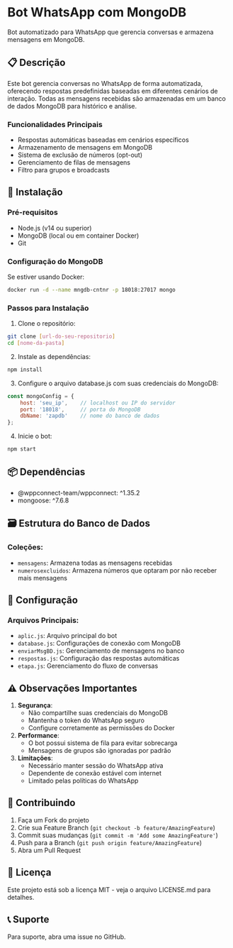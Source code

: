 # Bot WhatsApp com MongoDB
Bot automatizado para WhatsApp que gerencia conversas e armazena mensagens em MongoDB.

## 📋 Descrição
Este bot gerencia conversas no WhatsApp de forma automatizada, oferecendo respostas predefinidas baseadas em diferentes cenários de interação. Todas as mensagens recebidas são armazenadas em um banco de dados MongoDB para histórico e análise.

### Funcionalidades Principais
- Respostas automáticas baseadas em cenários específicos
- Armazenamento de mensagens em MongoDB
- Sistema de exclusão de números (opt-out)
- Gerenciamento de filas de mensagens
- Filtro para grupos e broadcasts

## 🚀 Instalação
### Pré-requisitos
- Node.js (v14 ou superior)
- MongoDB (local ou em container Docker)
- Git

### Configuração do MongoDB
Se estiver usando Docker:
```bash
docker run -d --name mngdb-cntnr -p 18018:27017 mongo
```

### Passos para Instalação
1. Clone o repositório:
```bash
git clone [url-do-seu-repositorio]
cd [nome-da-pasta]
```

2. Instale as dependências:
```bash
npm install
```

3. Configure o arquivo database.js com suas credenciais do MongoDB:
```javascript
const mongoConfig = {
    host: 'seu_ip',    // localhost ou IP do servidor
    port: '18018',     // porta do MongoDB
    dbName: 'zapdb'    // nome do banco de dados
};
```

4. Inicie o bot:
```bash
npm start
```

## 📦 Dependências
- @wppconnect-team/wppconnect: ^1.35.2
- mongoose: ^7.6.8

## 🗃️ Estrutura do Banco de Dados
### Coleções:
- `mensagens`: Armazena todas as mensagens recebidas
- `numerosexcluidos`: Armazena números que optaram por não receber mais mensagens

## 🔧 Configuração
### Arquivos Principais:
- `aplic.js`: Arquivo principal do bot
- `database.js`: Configurações de conexão com MongoDB
- `enviarMsgBD.js`: Gerenciamento de mensagens no banco
- `respostas.js`: Configuração das respostas automáticas
- `etapa.js`: Gerenciamento do fluxo de conversas

## ⚠️ Observações Importantes
1. **Segurança**:
   - Não compartilhe suas credenciais do MongoDB
   - Mantenha o token do WhatsApp seguro
   - Configure corretamente as permissões do Docker
2. **Performance**:
   - O bot possui sistema de fila para evitar sobrecarga
   - Mensagens de grupos são ignoradas por padrão
3. **Limitações**:
   - Necessário manter sessão do WhatsApp ativa
   - Dependente de conexão estável com internet
   - Limitado pelas políticas do WhatsApp

## 🤝 Contribuindo
1. Faça um Fork do projeto
2. Crie sua Feature Branch (`git checkout -b feature/AmazingFeature`)
3. Commit suas mudanças (`git commit -m 'Add some AmazingFeature'`)
4. Push para a Branch (`git push origin feature/AmazingFeature`)
5. Abra um Pull Request

## 📄 Licença
Este projeto está sob a licença MIT - veja o arquivo LICENSE.md para detalhes.

## 📞 Suporte
Para suporte, abra uma issue no GitHub.